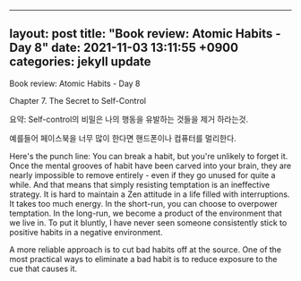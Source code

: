 
---
layout: post
title:  "Book review: Atomic Habits - Day 8"
date:  2021-11-03 13:11:55 +0900 
categories: jekyll update
---

Book review: Atomic Habits - Day 8

Chapter 7. The Secret to Self-Control

요약: Self-control의 비밀은 나의 행동을 유발하는 것들을 제거 하라는것.

예를들어 페이스북을 너무 많이 한다면 핸드폰이나 컴퓨터를 멀리한다.


Here's the punch line: You can break a habit, but you're unlikely to forget it. Once the mental grooves of habit have been carved into your brain, they are nearly impossible to remove entirely - even if they go unused for quite a while. And that means that simply resisting temptation is an ineffective strategy. It is hard to maintain a Zen attitude in a life filled with interruptions. It takes too much energy. In the short-run, you can choose to overpower temptation. In the long-run, we become a product of the environment that we live in. To put it bluntly, I have never seen someone consistently stick to positive habits in a negative environment.

A more reliable approach is to cut bad habits off at the source. One of the most practical ways to eliminate a bad habit is to reduce exposure to the cue that causes it.
